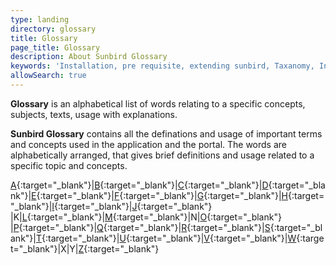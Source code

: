 ```yaml
---
type: landing
directory: glossary
title: Glossary 
page_title: Glossary
description: About Sunbird Glossary
keywords: 'Installation, pre requisite, extending sunbird, Taxanomy, Infra, attributes'
allowSearch: true
---
```


**Glossary** is an alphabetical list of words relating to a specific concepts, subjects, texts, usage with explanations. 

**Sunbird Glossary** contains all the definations and usage of important terms and concepts used in the application and the portal. The words are alphabetically arranged, that gives brief definitions and usage related to a specific topic and concepts. 


[A](glossary/a/){:target="_blank"}|[B](glossary/b/){:target="_blank"}|[C](glossary/c/){:target="_blank"}|[D](glossary/d/){:target="_blank"}|[E](glossary/e/){:target="_blank"}|[F](glossary/f/){:target="_blank"}|[G](glossary/g/){:target="_blank"}|[H](glossary/h/){:target="_blank"}|[I](glossary/i/){:target="_blank"}|[J](glossary/j/){:target="_blank"} |K|[L](glossary/l/){:target="_blank"}|[M](glossary/m/){:target="_blank"}|N|[O](glossary/o/){:target="_blank"}  |[P](glossary/p/){:target="_blank"}|[Q](glossary/q/){:target="_blank"}|[R](glossary/r/){:target="_blank"}|[S](glossary/s/){:target="_blank"}|[T](glossary/t/){:target="_blank"}|[U](glossary/u/){:target="_blank"}|[V](glossary/v/){:target="_blank"}|[W](glossary/w/){:target="_blank"}|X|Y|[Z](glossary/z/){:target="_blank"}
 













